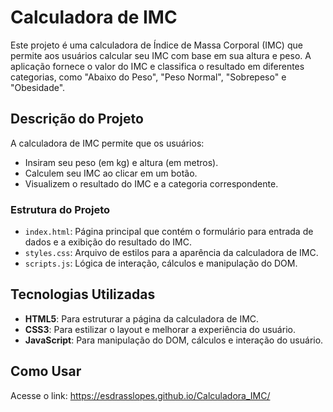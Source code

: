 # Calculadora de IMC

Este projeto é uma calculadora de Índice de Massa Corporal (IMC) que permite aos usuários calcular seu IMC com base em sua altura e peso. A aplicação fornece o valor do IMC e classifica o resultado em diferentes categorias, como "Abaixo do Peso", "Peso Normal", "Sobrepeso" e "Obesidade".

## Descrição do Projeto

A calculadora de IMC permite que os usuários:

- Insiram seu peso (em kg) e altura (em metros).
- Calculem seu IMC ao clicar em um botão.
- Visualizem o resultado do IMC e a categoria correspondente.

### Estrutura do Projeto

- `index.html`: Página principal que contém o formulário para entrada de dados e a exibição do resultado do IMC.
- `styles.css`: Arquivo de estilos para a aparência da calculadora de IMC.
- `scripts.js`: Lógica de interação, cálculos e manipulação do DOM.

## Tecnologias Utilizadas

- **HTML5**: Para estruturar a página da calculadora de IMC.
- **CSS3**: Para estilizar o layout e melhorar a experiência do usuário.
- **JavaScript**: Para manipulação do DOM, cálculos e interação do usuário.

## Como Usar
Acesse o link: https://esdrasslopes.github.io/Calculadora_IMC/
